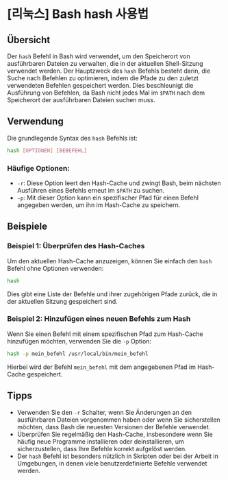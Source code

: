 # [리눅스] Bash hash 사용법

## Übersicht
Der `hash` Befehl in Bash wird verwendet, um den Speicherort von ausführbaren Dateien zu verwalten, die in der aktuellen Shell-Sitzung verwendet werden. Der Hauptzweck des `hash` Befehls besteht darin, die Suche nach Befehlen zu optimieren, indem die Pfade zu den zuletzt verwendeten Befehlen gespeichert werden. Dies beschleunigt die Ausführung von Befehlen, da Bash nicht jedes Mal im `$PATH` nach dem Speicherort der ausführbaren Dateien suchen muss.

## Verwendung
Die grundlegende Syntax des `hash` Befehls ist:

```bash
hash [OPTIONEN] [BEBEFEHL]
```

### Häufige Optionen:
- `-r`: Diese Option leert den Hash-Cache und zwingt Bash, beim nächsten Ausführen eines Befehls erneut im `$PATH` zu suchen.
- `-p`: Mit dieser Option kann ein spezifischer Pfad für einen Befehl angegeben werden, um ihn im Hash-Cache zu speichern.

## Beispiele
### Beispiel 1: Überprüfen des Hash-Caches
Um den aktuellen Hash-Cache anzuzeigen, können Sie einfach den `hash` Befehl ohne Optionen verwenden:

```bash
hash
```

Dies gibt eine Liste der Befehle und ihrer zugehörigen Pfade zurück, die in der aktuellen Sitzung gespeichert sind.

### Beispiel 2: Hinzufügen eines neuen Befehls zum Hash
Wenn Sie einen Befehl mit einem spezifischen Pfad zum Hash-Cache hinzufügen möchten, verwenden Sie die `-p` Option:

```bash
hash -p mein_befehl /usr/local/bin/mein_befehl
```

Hierbei wird der Befehl `mein_befehl` mit dem angegebenen Pfad im Hash-Cache gespeichert.

## Tipps
- Verwenden Sie den `-r` Schalter, wenn Sie Änderungen an den ausführbaren Dateien vorgenommen haben oder wenn Sie sicherstellen möchten, dass Bash die neuesten Versionen der Befehle verwendet.
- Überprüfen Sie regelmäßig den Hash-Cache, insbesondere wenn Sie häufig neue Programme installieren oder deinstallieren, um sicherzustellen, dass Ihre Befehle korrekt aufgelöst werden.
- Der `hash` Befehl ist besonders nützlich in Skripten oder bei der Arbeit in Umgebungen, in denen viele benutzerdefinierte Befehle verwendet werden.